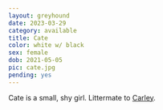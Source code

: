 ```yaml
---
layout: greyhound
date: 2023-03-29
category: available
title: Cate
color: white w/ black
sex: female
dob: 2021-05-05
pic: cate.jpg
pending: yes
---
```

Cate is a small, shy girl. Littermate to [Carley](/greyhounds/carley).
